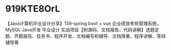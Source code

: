 # 919KTE8OrL
【Java计算机毕业设计分享】139-spring boot + vue 企业绩效考核管理系统，MySQL Java开发 毕业设计 实战项目【附源码、文档报告、代码讲解】选题定题、开题报告、任务书、程序开发、文档编写和辅导、文档降重、程序讲解、答辩辅导等

